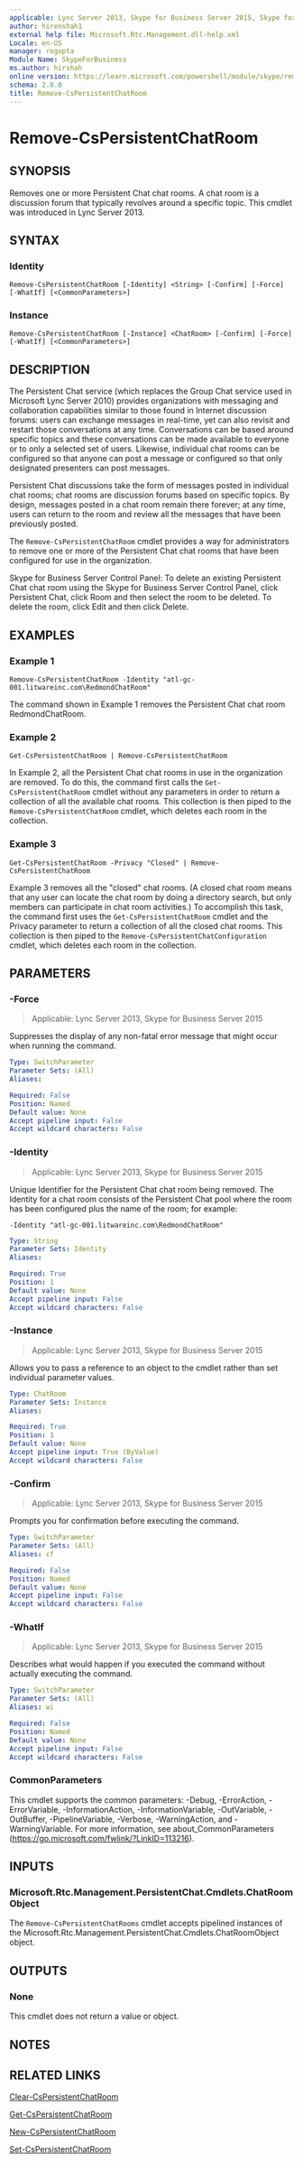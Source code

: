 ```yaml
---
applicable: Lync Server 2013, Skype for Business Server 2015, Skype for Business Server 2019
author: hirenshah1
external help file: Microsoft.Rtc.Management.dll-help.xml
Locale: en-US
manager: rogupta
Module Name: SkypeForBusiness
ms.author: hirshah
online version: https://learn.microsoft.com/powershell/module/skype/remove-cspersistentchatroom
schema: 2.0.0
title: Remove-CsPersistentChatRoom
---
```


# Remove-CsPersistentChatRoom

## SYNOPSIS
Removes one or more Persistent Chat chat rooms.
A chat room is a discussion forum that typically revolves around a specific topic.
This cmdlet was introduced in Lync Server 2013.


## SYNTAX

### Identity
```
Remove-CsPersistentChatRoom [-Identity] <String> [-Confirm] [-Force] [-WhatIf] [<CommonParameters>]
```

### Instance
```
Remove-CsPersistentChatRoom [-Instance] <ChatRoom> [-Confirm] [-Force] [-WhatIf] [<CommonParameters>]
```

## DESCRIPTION
The Persistent Chat service (which replaces the Group Chat service used in Microsoft Lync Server 2010) provides organizations with messaging and collaboration capabilities similar to those found in Internet discussion forums: users can exchange messages in real-time, yet can also revisit and restart those conversations at any time.
Conversations can be based around specific topics and these conversations can be made available to everyone or to only a selected set of users.
Likewise, individual chat rooms can be configured so that anyone can post a message or configured so that only designated presenters can post messages.

Persistent Chat discussions take the form of messages posted in individual chat rooms; chat rooms are discussion forums based on specific topics.
By design, messages posted in a chat room remain there forever; at any time, users can return to the room and review all the messages that have been previously posted.

The `Remove-CsPersistentChatRoom` cmdlet provides a way for administrators to remove one or more of the Persistent Chat chat rooms that have been configured for use in the organization.

Skype for Business Server Control Panel: To delete an existing Persistent Chat chat room using the Skype for Business Server Control Panel, click Persistent Chat, click Room and then select the room to be deleted.
To delete the room, click Edit and then click Delete.


## EXAMPLES

### Example 1
```
Remove-CsPersistentChatRoom -Identity "atl-gc-001.litwareinc.com\RedmondChatRoom"
```

The command shown in Example 1 removes the Persistent Chat chat room RedmondChatRoom.


### Example 2
```
Get-CsPersistentChatRoom | Remove-CsPersistentChatRoom
```

In Example 2, all the Persistent Chat chat rooms in use in the organization are removed.
To do this, the command first calls the `Get-CsPersistentChatRoom` cmdlet without any parameters in order to return a collection of all the available chat rooms.
This collection is then piped to the `Remove-CsPersistentChatRoom` cmdlet, which deletes each room in the collection.


### Example 3
```
Get-CsPersistentChatRoom -Privacy "Closed" | Remove-CsPersistentChatRoom
```

Example 3 removes all the "closed" chat rooms.
(A closed chat room means that any user can locate the chat room by doing a directory search, but only members can participate in chat room activities.) To accomplish this task, the command first uses the `Get-CsPersistentChatRoom` cmdlet and the Privacy parameter to return a collection of all the closed chat rooms.
This collection is then piped to the `Remove-CsPersistentChatConfiguration` cmdlet, which deletes each room in the collection.


## PARAMETERS

### -Force

> Applicable: Lync Server 2013, Skype for Business Server 2015

Suppresses the display of any non-fatal error message that might occur when running the command.

```yaml
Type: SwitchParameter
Parameter Sets: (All)
Aliases:

Required: False
Position: Named
Default value: None
Accept pipeline input: False
Accept wildcard characters: False
```

### -Identity

> Applicable: Lync Server 2013, Skype for Business Server 2015

Unique Identifier for the Persistent Chat chat room being removed.
The Identity for a chat room consists of the Persistent Chat pool where the room has been configured plus the name of the room; for example:

`-Identity "atl-gc-001.litwareinc.com\RedmondChatRoom"`

```yaml
Type: String
Parameter Sets: Identity
Aliases:

Required: True
Position: 1
Default value: None
Accept pipeline input: False
Accept wildcard characters: False
```

### -Instance

> Applicable: Lync Server 2013, Skype for Business Server 2015

Allows you to pass a reference to an object to the cmdlet rather than set individual parameter values.

```yaml
Type: ChatRoom
Parameter Sets: Instance
Aliases:

Required: True
Position: 1
Default value: None
Accept pipeline input: True (ByValue)
Accept wildcard characters: False
```

### -Confirm

> Applicable: Lync Server 2013, Skype for Business Server 2015

Prompts you for confirmation before executing the command.

```yaml
Type: SwitchParameter
Parameter Sets: (All)
Aliases: cf

Required: False
Position: Named
Default value: None
Accept pipeline input: False
Accept wildcard characters: False
```

### -WhatIf

> Applicable: Lync Server 2013, Skype for Business Server 2015

Describes what would happen if you executed the command without actually executing the command.

```yaml
Type: SwitchParameter
Parameter Sets: (All)
Aliases: wi

Required: False
Position: Named
Default value: None
Accept pipeline input: False
Accept wildcard characters: False
```

### CommonParameters
This cmdlet supports the common parameters: -Debug, -ErrorAction, -ErrorVariable, -InformationAction, -InformationVariable, -OutVariable, -OutBuffer, -PipelineVariable, -Verbose, -WarningAction, and -WarningVariable. For more information, see about_CommonParameters (https://go.microsoft.com/fwlink/?LinkID=113216).

## INPUTS

### Microsoft.Rtc.Management.PersistentChat.Cmdlets.ChatRoomObject
The `Remove-CsPersistentChatRooms` cmdlet accepts pipelined instances of the Microsoft.Rtc.Management.PersistentChat.Cmdlets.ChatRoomObject object.

## OUTPUTS

### None
This cmdlet does not return a value or object.

## NOTES

## RELATED LINKS

[Clear-CsPersistentChatRoom](Clear-CsPersistentChatRoom.md)

[Get-CsPersistentChatRoom](Get-CsPersistentChatRoom.md)

[New-CsPersistentChatRoom](New-CsPersistentChatRoom.md)

[Set-CsPersistentChatRoom](Set-CsPersistentChatRoom.md)
